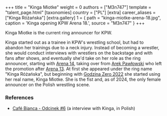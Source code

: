 +++
title = "Kinga Miotke"
weight = 0
authors = ["M3n747"]
template = "talent_page.html"
[taxonomies]
country = ["PL"]
[extra]
career_aliases = ["Kinga Różańska"]
[extra.gallery]
1 = { path = "kinga-miotke-arena-18.jpg", caption = 'Kinga opening KPW Arena 18.', source = "M3n747" }
+++

Kinga Miotke is the current ring announcer for KPW.

Kinga started out as a trainee in KPW's wrestling school, but had to abandon her trainings due to a neck injury. Instead of becoming a wrestler, she would conduct interviews with wrestlers on the backstage and with fans after shows, and eventually she'd take on her role as the ring announcer, starting with [Arena 14](@/2019-06-15-kpw-arena-14-nastepny-poziom.md), taking over from [Arek Pawłowski](@/w/pan-pawlowski.md) who left the promotion after [Arena 13](@/e/kpw/2019-04-05-kpw-arena-13-capo-di-tutti-capi.md). At first she appeared under the ring name "Kinga Różańska", but beginning with [Godzina Zero 2022](@/e/kpw/2022-09-17-kpw-godzina-zero-2022.md) she started using her real name, Kinga Miotke. She is the fist and, as of 2024, the only female announcer on the Polish wrestling scene.


### References

- [Café Bianca - Odcinek #6](https://www.youtube.com/watch?v=khdgqlnAVPo) (a interview with Kinga, in Polish)

